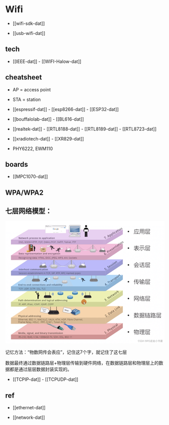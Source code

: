 
# Wifi  

- [[wifi-sdk-dat]] 

- [[usb-wifi-dat]]

## tech 

- [[IEEE-dat]] - [[WIFI-Halow-dat]]


## cheatsheet 

- AP = access point 
- STA = station 


- [[espressif-dat]] - [[esp8266-dat]] - [[ESP32-dat]] 

- [[bouffalolab-dat]] - [[BL616-dat]]

- [[realtek-dat]] - [[RTL8188-dat]] - [[RTL8189-dat]] - [[RTL8723-dat]]

- [[xradiotech-dat]] - [[XR829-dat]]

- PHY6222, EWM110 




## boards 

- [[MPC1070-dat]]





## WPA/WPA2

## 七层网络模型：

![](2025-07-30-16-42-39.png)

记忆方法：“物数网传会表应”，记住这7个字，就记住了这七层

数据最终通过数据链路层+物理层传输到硬件网络，在数据链路层和物理层上的数据都是通过层层数据封装实现的。

- [[TCPIP-dat]] - [[TCPUDP-dat]]






## ref 

- [[ethernet-dat]]

- [[network-dat]]
